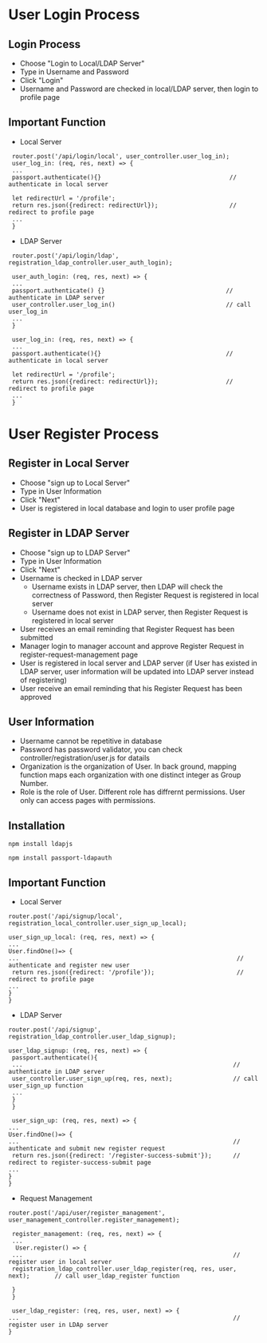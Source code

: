 # User Login Process

## Login Process

 - Choose "Login to Local/LDAP Server"
 - Type in Username and Password
 - Click "Login"
 - Username and Password are checked in local/LDAP server, then login to profile page
 
## Important Function
- Local Server
 ```
  router.post('/api/login/local', user_controller.user_log_in);
  user_log_in: (req, res, next) => {
  ...
  passport.authenticate(){}                                    // authenticate in local server
  
  let redirectUrl = '/profile';
  return res.json({redirect: redirectUrl});                    // redirect to profile page
  ...
  }
 ```
 - LDAP Server
 ```
  router.post('/api/login/ldap', registration_ldap_controller.user_auth_login);
  
  user_auth_login: (req, res, next) => {
  ...
  passport.authenticate() {}                                  // authenticate in LDAP server
  user_controller.user_log_in()                               // call user_log_in
  ...
  }
  
  user_log_in: (req, res, next) => {
  ...
  passport.authenticate(){}                                   // authenticate in local server
  
  let redirectUrl = '/profile';
  return res.json({redirect: redirectUrl});                   // redirect to profile page
  ...
  }
 ```


# User Register Process

## Register in Local Server

 - Choose "sign up to Local Server"
 - Type in User Information
 - Click "Next"
 - User is registered in local database and login to user profile page
 
## Register in LDAP Server

 - Choose "sign up to LDAP Server"
 - Type in User Information
 - Click "Next"
 - Username is checked in LDAP server
      - Username exists in LDAP server, then LDAP will check the correctness of Password, then Register Request is registered in local server
      - Username does not exist in LDAP server, then Register Request is registered in local server
 - User receives an email reminding that Register Request has been submitted
 - Manager login to manager account and approve Register Request in register-request-management page
 - User is registered in local server and LDAP server (if User has existed in LDAP server, user information will be updated into LDAP server instead of registering)
 - User receive an email reminding that his Register Request has been approved
 
## User Information

 - Username cannot be repetitive in database
 - Password has password validator, you can check controller/registration/user.js for datails
 - Organization is the organization of User. In back ground, mapping function maps each organization with one distinct integer as Group Number.
 - Role is the role of User. Different role has diffrernt permissions. User only can access pages with permissions.
 
## Installation

```
npm install ldapjs
```
```
npm install passport-ldapauth
```
## Important Function
 
 - Local Server
 ```
 router.post('/api/signup/local', registration_local_controller.user_sign_up_local);
 
 user_sign_up_local: (req, res, next) => {
 ...
 User.findOne()=> {                       
 ...                                                             // authenticate and register new user
  return res.json({redirect: '/profile'});                       // redirect to profile page
 ...
 }
 }
 ```
 - LDAP Server
 ```
 router.post('/api/signup', registration_ldap_controller.user_ldap_signup);
 
 user_ldap_signup: (req, res, next) => {
  passport.authenticate(){
  ...                                                           // authenticate in LDAP server
  user_controller.user_sign_up(req, res, next);                 // call user_sign_up function
  ... 
  }                              
  }
  
  user_sign_up: (req, res, next) => {
 ...
 User.findOne()=> {                       
 ...                                                            // authenticate and submit new register request
  return res.json({redirect: '/register-success-submit'});      // redirect to register-success-submit page
 ...
 }
 }
  ```
 - Request Management
 ```
 router.post('/api/user/register_management', user_management_controller.register_management);
 
  register_management: (req, res, next) => {
  ...                                                    
   User.register() => {
  ...                                                           // register user in local server
  registration_ldap_controller.user_ldap_register(req, res, user, next);       // call user_ldap_register function
  
  }
  }
  
  user_ldap_register: (req, res, user, next) => {
 ...                                                            // register user in LDAp server
 }
 ```
 
 
 
 
 
 
